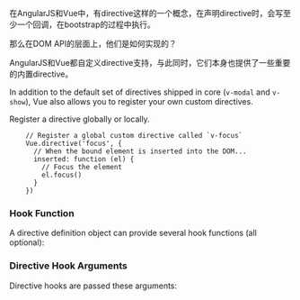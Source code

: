 在AngularJS和Vue中，有directive这样的一个概念，在声明directive时，会写至少一个回调，在bootstrap的过程中执行。

那么在DOM API的层面上，他们是如何实现的？



AngularJS和Vue都自定义directive支持，与此同时，它们本身也提供了一些重要的内置directive。

In addition to the default set of directives shipped in core (`v-modal` and `v-show`), Vue also allows you to register your own custom directives.

Register a directive globally or locally.

        // Register a global custom directive called `v-focus`
        Vue.directive('focus', {
          // When the bound element is inserted into the DOM...
          inserted: function (el) {
            // Focus the element
            el.focus()
          }
        })

### Hook Function

A directive definition object can provide several hook functions (all optional):



### Directive Hook Arguments

Directive hooks are passed these arguments:

